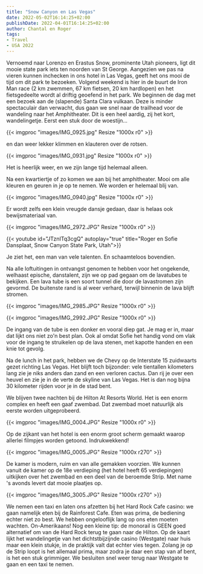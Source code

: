 ```yaml
---
title: "Snow Canyon en Las Vegas"
date: 2022-05-02T16:14:25+02:00
publishDate: 2022-04-01T16:14:25+02:00
author: Chantal en Roger
tags:
- Travel
- USA 2022
---
```


Vernoemd naar Lorenzo en Erastus Snow, prominente Utah pioneers, ligt dit mooie state park iets ten noorden van St George. Aangezien we pas na vieren kunnen inchecken in ons hotel in Las Vegas, geeft het ons mooi de tijd om dit park te bezoeken. Volgend weekend is hier in de buurt de Iron Man race (2 km zwemmen, 67 km fietsen, 20 km hardlopen) en het fietsgedeelte wordt al driftig geoefend in het park. We beginnen de dag met een bezoek aan de (slapende) Santa Clara vulkaan. Deze is minder spectaculair dan verwacht, dus gaan we snel naar de trailhead voor de wandeling naar het Amphitheater. Dit is een heel aardig, zij het kort, wandelingetje. Eerst een stuk door de woestijn...

{{< imgproc "images/IMG_0925.jpg" Resize "1000x r0" >}}

en dan weer lekker klimmen en klauteren over de rotsen.

{{< imgproc "images/IMG_0931.jpg" Resize "1000x r0" >}}

Het is heerlijk weer, en we zijn lange tijd helemaal alleen.

Na een kwartiertje of zo komen we aan bij het amphitheater. Mooi om alle kleuren en geuren in je op te nemen. We worden er helemaal blij van.

{{< imgproc "images/IMG_0940.jpg" Resize "1000x r0" >}}

Er wordt zelfs een klein vreugde dansje gedaan, daar is helaas ook bewijsmateriaal van.

{{< imgproc "images/IMG_2972.JPG" Resize "1000x r0" >}}

{{< youtube id="JTznITq3cgQ" autoplay="true" title="Roger en Sofie Dansplaat, Snow Canyon State Park, Utah">}}

Je ziet het, een man van vele talenten. En schaamteloos bovendien.

Na alle loftuitingen in ontvangst genomen te hebben voor het ongekende, welhaast epische, danstalent, zijn we op pad gegaan om de lavatubes te bekijken. Een lava tube is een soort tunnel die door de lavastromen zijn gevormd. De buitenste rand is al weer verhard, terwijl binnenin de lava blijft stromen.

{{< imgproc "images/IMG_2985.JPG" Resize "1000x r0" >}}

{{< imgproc "images/IMG_2992.JPG" Resize "1000x r0" >}}

De ingang van de tube is een donker en vooral diep gat. Je mag er in, maar dat lijkt ons niet zo'n best plan. Ook al omdat Sofie het handig vond om vlak voor de ingang te struikelen op de lava stenen, met kapotte handen en een knie tot gevolg.

Na de lunch in het park, hebben we de Chevy op de Interstate 15 zuidwaarts gezet richting Las Vegas. Het blijft toch bijzonder: vele tientallen kilometers lang zie je niks anders dan zand en een verloren cactus. Dan rij je over een heuvel en zie je in de verte de skyline van Las Vegas. Het is dan nog bijna 30 kilometer rijden voor je in de stad bent.

We blijven twee nachten bij de Hilton At Resorts World. Het is een enorm complex en heeft een gaaf zwembad. Dat zwembad moet natuurlijk als eerste worden uitgeprobeerd.

{{< imgproc "images/IMG_0004.JPG" Resize "1000x r0" >}}

Op de zijkant van het hotel is een enorm groot scherm gemaakt waarop allerlei filmpjes worden getoond. Indrukwekkend!

{{< imgproc "images/IMG_0005.JPG" Resize "1000x r270" >}}

De kamer is modern, ruim en van alle gemakken voorzien. We kunnen vanuit de kamer op de 18e verdieping (het hotel heeft 65 verdiepingen) uitkijken over het zwembad en een deel van de beroemde Strip. Met name 's avonds levert dat mooie plaatjes op.

{{< imgproc "images/IMG_3005.JPG" Resize "1000x r270" >}}

We nemen een taxi en laten ons afzetten bij het Hard Rock Cafe casino: we gaan namelijk eten bij de Rainforest Cafe. Eten was prima, de bediening echter niet zo best. We hebben ongelooflijk lang op ons eten moeten wachten. On-Amerikaans! Nog een kleine tip: de monorail is GEEN goed alternatief om van de Hard Rock terug te gaan naar de Hilton. Op de kaart lijkt het wandelingetje van het dichtstbijzijnde casino (Westgate) naar huis maar een klein stukje, in de praktijk valt dat echter vies tegen. Zolang je op de Strip loopt is het allemaal prima, maar zodra je daar een stap van af bent, is het een stuk grimmiger. We besluiten snel weer terug naar Westgate te gaan en een taxi te nemen.
